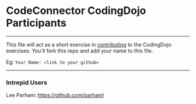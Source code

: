 # CodeConnector CodingDojo Participants
---

This file will act as a short exercise in [contributing](https://guides.github.com/activities/forking/) to the CodingDojo exercises.  You'll fork this repo and add your name to this file.

Eg: `Your Name: <link to your github>`

---


### Intrepid Users

Lee Parham: https://github.com/parhaml